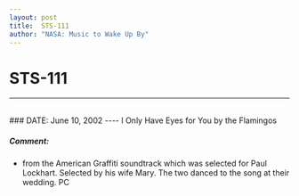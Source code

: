 ```yaml
---
layout: post
title:  STS-111
author: "NASA: Music to Wake Up By"
---
```


# STS-111
----
<br/>
### DATE: June 10, 2002
----
I Only Have Eyes for You by the Flamingos

##### Comment:
* from the American Graffiti soundtrack which was selected for Paul Lockhart. Selected by his wife Mary. The two danced to the song at their wedding. PC
